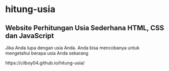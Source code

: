 # hitung-usia
<h2>Website Perhitungan Usia Sederhana HTML, CSS dan JavaScript</h2>
<p>Jika Anda lupa dengan usia Anda. Anda bisa mencobanya untuk mengetahui berapa usia Anda sekarang</p>
https://cilboy04.github.io/hitung-usia/
